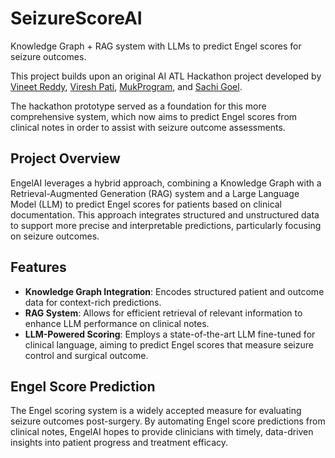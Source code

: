 # SeizureScoreAI

Knowledge Graph + RAG system with LLMs to predict Engel scores for seizure outcomes.

This project builds upon an original AI ATL Hackathon project developed by [Vineet Reddy](https://github.com/vineet-reddy), [Viresh Pati](https://github.com/vireshpati), [MukProgram](https://github.com/MukProgram), and [Sachi Goel](https://github.com/computer-s-2). 

The hackathon prototype served as a foundation for this more comprehensive system, which now aims to predict Engel scores from clinical notes in order to assist with seizure outcome assessments.

## Project Overview

EngelAI leverages a hybrid approach, combining a Knowledge Graph with a Retrieval-Augmented Generation (RAG) system and a Large Language Model (LLM) to predict Engel scores for patients based on clinical documentation. This approach integrates structured and unstructured data to support more precise and interpretable predictions, particularly focusing on seizure outcomes.

## Features

- **Knowledge Graph Integration**: Encodes structured patient and outcome data for context-rich predictions.
- **RAG System**: Allows for efficient retrieval of relevant information to enhance LLM performance on clinical notes.
- **LLM-Powered Scoring**: Employs a state-of-the-art LLM fine-tuned for clinical language, aiming to predict Engel scores that measure seizure control and surgical outcome.

## Engel Score Prediction

The Engel scoring system is a widely accepted measure for evaluating seizure outcomes post-surgery. By automating Engel score predictions from clinical notes, EngelAI hopes to provide clinicians with timely, data-driven insights into patient progress and treatment efficacy.
